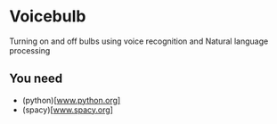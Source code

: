# Voicebulb
Turning on and off bulbs using voice recognition and Natural language processing
## You need
* (python)[www.python.org]
* (spacy)[www.spacy.org]
